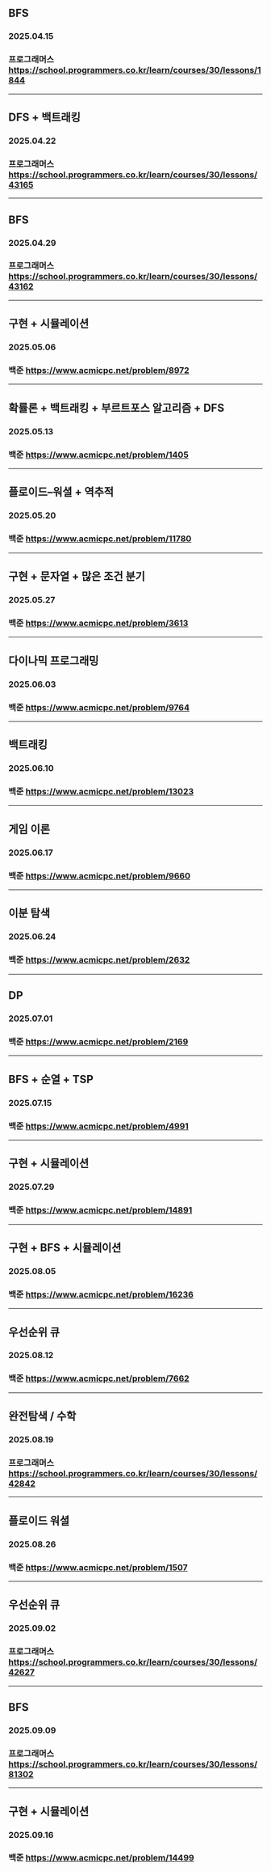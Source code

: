 ## BFS
### 2025.04.15
### 프로그래머스 https://school.programmers.co.kr/learn/courses/30/lessons/1844
---
## DFS + 백트래킹
### 2025.04.22
### 프로그래머스 https://school.programmers.co.kr/learn/courses/30/lessons/43165
---
## BFS
### 2025.04.29
### 프로그래머스 https://school.programmers.co.kr/learn/courses/30/lessons/43162
---
## 구현 + 시뮬레이션
### 2025.05.06
### 백준 https://www.acmicpc.net/problem/8972
---
## 확률론 + 백트래킹 + 부르트포스 알고리즘 + DFS
### 2025.05.13
### 백준 https://www.acmicpc.net/problem/1405
---
## 플로이드–워셜 + 역추적
### 2025.05.20
### 백준 https://www.acmicpc.net/problem/11780
---
## 구현 + 문자열 + 많은 조건 분기
### 2025.05.27
### 백준 https://www.acmicpc.net/problem/3613
---
## 다이나믹 프로그래밍
### 2025.06.03
### 백준 https://www.acmicpc.net/problem/9764
---
## 백트래킹
### 2025.06.10
### 백준 https://www.acmicpc.net/problem/13023
---
## 게임 이론
### 2025.06.17
### 백준 https://www.acmicpc.net/problem/9660
---
## 이분 탐색
### 2025.06.24
### 백준 https://www.acmicpc.net/problem/2632
---
## DP
### 2025.07.01
### 백준 https://www.acmicpc.net/problem/2169
---
## BFS + 순열 + TSP
### 2025.07.15
### 백준 https://www.acmicpc.net/problem/4991
---
## 구현 + 시뮬레이션
### 2025.07.29
### 백준 https://www.acmicpc.net/problem/14891
---
## 구현 + BFS + 시뮬레이션
### 2025.08.05
### 백준 https://www.acmicpc.net/problem/16236
---
## 우선순위 큐
### 2025.08.12
### 백준 https://www.acmicpc.net/problem/7662
---
## 완전탐색 / 수학
### 2025.08.19
### 프로그래머스 https://school.programmers.co.kr/learn/courses/30/lessons/42842
---
## 플로이드 워셜
### 2025.08.26
### 백준 https://www.acmicpc.net/problem/1507
---
## 우선순위 큐
### 2025.09.02
### 프로그래머스 https://school.programmers.co.kr/learn/courses/30/lessons/42627
---
## BFS
### 2025.09.09
### 프로그래머스 https://school.programmers.co.kr/learn/courses/30/lessons/81302
---
## 구현 + 시뮬레이션
### 2025.09.16
### 백준 https://www.acmicpc.net/problem/14499
